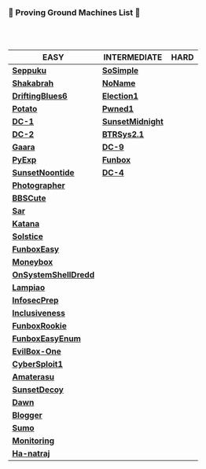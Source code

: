 ### 🌟 Proving Ground Machines List 🌟

<br/>
<br/>

EASY | INTERMEDIATE | HARD
--- | --- | ---
[**Seppuku**](https://github.com/bhaveshharmalkar/CTF-Writeups/blob/main/Proving%20Ground/Easy/Seppuku.pdf) | [**SoSimple**](https://github.com/bhaveshharmalkar/CTF-Writeups/blob/main/Proving%20Ground/Medium/SoSimple.pdf) |
[**Shakabrah**](https://github.com/bhaveshharmalkar/CTF-Writeups/blob/main/Proving%20Ground/Easy/Shakabrah.pdf) | [**NoName**](https://github.com/bhaveshharmalkar/CTF-Writeups/blob/main/Proving%20Ground/Medium/NoName.pdf) |
[**DriftingBlues6**](https://github.com/bhaveshharmalkar/CTF-Writeups/blob/main/Proving%20Ground/Easy/Driftingblues6.pdf) | [**Election1**](https://github.com/bhaveshharmalkar/CTF-Writeups/blob/main/Proving%20Ground/Medium/Election1.pdf) |
[**Potato**](https://github.com/bhaveshharmalkar/CTF-Writeups/blob/main/Proving%20Ground/Easy/Potato.pdf) | [**Pwned1**](https://github.com/bhaveshharmalkar/CTF-Writeups/blob/main/Proving%20Ground/Medium/Pwned1.pdf) |
[**DC-1**](https://github.com/bhaveshharmalkar/CTF-Writeups/blob/main/Proving%20Ground/Easy/DC-1.pdf) | [**SunsetMidnight**](https://github.com/bhaveshharmalkar/CTF-Writeups/blob/main/Proving%20Ground/Medium/SunsetMidnight.pdf) |
[**DC-2**](https://github.com/bhaveshharmalkar/CTF-Writeups/blob/main/Proving%20Ground/Easy/DC-2.pdf) | [**BTRSys2.1**](https://github.com/bhaveshharmalkar/CTF-Writeups/blob/main/Proving%20Ground/Medium/BTRSys2.1.pdf) |
[**Gaara**](https://github.com/bhaveshharmalkar/CTF-Writeups/blob/main/Proving%20Ground/Easy/Gaara.pdf) | [**DC-9**](https://github.com/bhaveshharmalkar/CTF-Writeups/blob/main/Proving%20Ground/Medium/DC-9.pdf) |
[**PyExp**](https://github.com/bhaveshharmalkar/CTF-Writeups/blob/main/Proving%20Ground/Easy/Pyexp.pdf) | [**Funbox**](https://github.com/bhaveshharmalkar/CTF-Writeups/blob/main/Proving%20Ground/Medium/Funbox.pdf) |
[**SunsetNoontide**](https://github.com/bhaveshharmalkar/CTF-Writeups/blob/main/Proving%20Ground/Easy/SunsetNoontide.pdf) | [**DC-4**](https://github.com/bhaveshharmalkar/CTF-Writeups/blob/main/Proving%20Ground/Medium/DC-4.pdf) |
[**Photographer**](https://github.com/bhaveshharmalkar/CTF-Writeups/blob/main/Proving%20Ground/Easy/Photographer.pdf) | |
[**BBSCute**](https://github.com/bhaveshharmalkar/CTF-Writeups/blob/main/Proving%20Ground/Easy/BBSCute.pdf) | |
[**Sar**](https://github.com/bhaveshharmalkar/CTF-Writeups/blob/main/Proving%20Ground/Easy/Sar.pdf) | |
[**Katana**](https://github.com/bhaveshharmalkar/CTF-Writeups/blob/main/Proving%20Ground/Easy/Katana.pdf) | |
[**Solstice**](https://github.com/bhaveshharmalkar/CTF-Writeups/blob/main/Proving%20Ground/Easy/Solstice.pdf) | |
[**FunboxEasy**](https://github.com/bhaveshharmalkar/CTF-Writeups/blob/main/Proving%20Ground/Easy/FunboxEasy.pdf) | |
[**Moneybox**](https://github.com/bhaveshharmalkar/CTF-Writeups/blob/main/Proving%20Ground/Easy/Moneybox.pdf) | |
[**OnSystemShellDredd**](https://github.com/bhaveshharmalkar/CTF-Writeups/blob/main/Proving%20Ground/Easy/OnSystemShellDredd.pdf) | |
[**Lampiao**](https://github.com/bhaveshharmalkar/CTF-Writeups/blob/main/Proving%20Ground/Easy/Lampiao.pdf) | |
[**InfosecPrep**](https://github.com/bhaveshharmalkar/CTF-Writeups/blob/main/Proving%20Ground/Easy/InfosecPrep.pdf) | |
[**Inclusiveness**](https://github.com/bhaveshharmalkar/CTF-Writeups/blob/main/Proving%20Ground/Easy/Inclusiveness.pdf) | |
[**FunboxRookie**](https://github.com/bhaveshharmalkar/CTF-Writeups/blob/main/Proving%20Ground/Easy/FunboxRookie.pdf) | |
[**FunboxEasyEnum**](https://github.com/bhaveshharmalkar/CTF-Writeups/blob/main/Proving%20Ground/Easy/FunboxEasyEnum.pdf) | |
[**EvilBox-One**](https://github.com/bhaveshharmalkar/CTF-Writeups/blob/main/Proving%20Ground/Easy/EvilBox-One.pdf) | |
[**CyberSploit1**](https://github.com/bhaveshharmalkar/CTF-Writeups/blob/main/Proving%20Ground/Easy/CyberSploit1.pdf) | |
[**Amaterasu**](https://github.com/bhaveshharmalkar/CTF-Writeups/blob/main/Proving%20Ground/Easy/Amaterasu.pdf) | |
[**SunsetDecoy**](https://github.com/bhaveshharmalkar/CTF-Writeups/blob/main/Proving%20Ground/Easy/SunsetDecoy.pdf) | |
[**Dawn**](https://github.com/bhaveshharmalkar/CTF-Writeups/blob/main/Proving%20Ground/Easy/Dawn.pdf) | |
[**Blogger**](https://github.com/bhaveshharmalkar/CTF-Writeups/blob/main/Proving%20Ground/Easy/Blogger.pdf) | |
[**Sumo**](https://github.com/bhaveshharmalkar/CTF-Writeups/blob/main/Proving%20Ground/Easy/Sumo.pdf) | |
[**Monitoring**](https://github.com/bhaveshharmalkar/CTF-Writeups/blob/main/Proving%20Ground/Easy/Monitoring.pdf) | |
[**Ha-natraj**](https://github.com/bhaveshharmalkar/CTF-Writeups/blob/main/Proving%20Ground/Easy/Ha-natraj.pdf) | |

